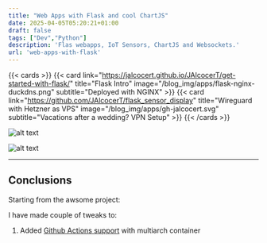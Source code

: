 ```yaml
---
title: "Web Apps with Flask and cool ChartJS"
date: 2025-04-05T05:20:21+01:00
draft: false
tags: ["Dev","Python"]
description: 'Flas webapps, IoT Sensors, ChartJS and Websockets.'
url: 'web-apps-with-flask'
---
```



{{< cards >}}
  {{< card link="https://jalcocert.github.io/JAlcocerT/get-started-with-flask/" title="Flask Intro" image="/blog_img/apps/flask-nginx-duckdns.png" subtitle="Deployed with NGINX" >}}
  {{< card link="https://github.com/JAlcocerT/flask_sensor_display" title="Wireguard with Hetzner as VPS" image="/blog_img/apps/gh-jalcocert.svg" subtitle="Vacations after a wedding? VPN Setup" >}}
{{< /cards >}}

![alt text](/blog_img/iot/flask/flask-x300-cpu.png)

![alt text](/blog_img/iot/flask/flask-container-portainer.png)



---

## Conclusions

Starting from the awsome project:

I have made couple of tweaks to:


1. Added [Github Actions support](https://jalcocert.github.io/JAlcocerT/git-recap/#github-actions) with multiarch container